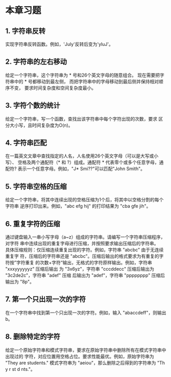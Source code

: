 # 本章习题 #

## 1. 字符串反转 ##

实现字符串反转函数。例如，'July'反转后变为'yluJ'。

## 2. 字符串的左右移动 ##

给定一个字符串，这个字符串为 * 号和26个英文字母的随意组合。
现在需要把字符串中的 * 号都移动到最左侧，
而把字符串中的字母移动到最后侧并保持相对顺序不变，
要求时间复杂度和空间复杂度最小。

## 3. 字符个数的统计 ##

给定一个字符串，写一个函数，查找出该字符串中每个字符出现的次数，要求
区分大小写，且时间复杂度为O(n)。


## 4. 字符串匹配 ##

在一篇英文文章中查找指定的人名，人名使用26个英文字母（可以是大写或小写）、
空格及两个通配符（* 和 ?）组成。通配符 * 代表零个或多个任意字母，通配符?
表示一个任意字母。例如，"J* Smi??"可以匹配"John Smith"。


## 5. 字符串空格的压缩 ##

给定一个字符串，将其中连续出现的空格压缩为1个后，将其中以空格分割的每个字符串
逆序打印出来。例如，"abc efg hij" 的打印结果为 "cba gfe jih"。

## 6. 重复字符的压缩 ##

通过键盘输入一串小写字母（a~z）组成的字符串。请编写一个字符串压缩程序，对字符
串中连续出现的重复字母进行压缩，并按照要求输出压缩后的字符串。  
具体压缩规则：仅压缩连续重复出现的字符。例如，字符串 "abcbc" 由于无连续重复字
符，压缩后的字符串还是 "abcbc"。压缩后输出的格式要求为有重复的字符按”字符重复
的次数+字符“输出，无格式的字符原样输出。例如，字符串 "xxxyyyyyyz" 压缩后输出
为 "3x6yz"，字符串 "cccddecc" 压缩后输出为 "3c2de2c"，字符串 "adef" 压缩
后输出为 "adef"，字符串 "pppppppp" 压缩后输出为 "8p"。

## 7. 第一个只出现一次的字符 ##

在一个字符串中找到第一个只出现一次的字符。例如，输入 "abaccdeff"，则输出b。

## 8. 删除特定的字符 ##
给定一个原始字符串和模式字符串，要求在原始字符串中删除所有在模式字符串中出现过的
字符，对应位置用空格占位。要求性能最优。例如，原始字符串为 "They are students."
模式字符串为 "aeiou"，那么删除之后得到的字符串为 "Th y  r  st d nts."。